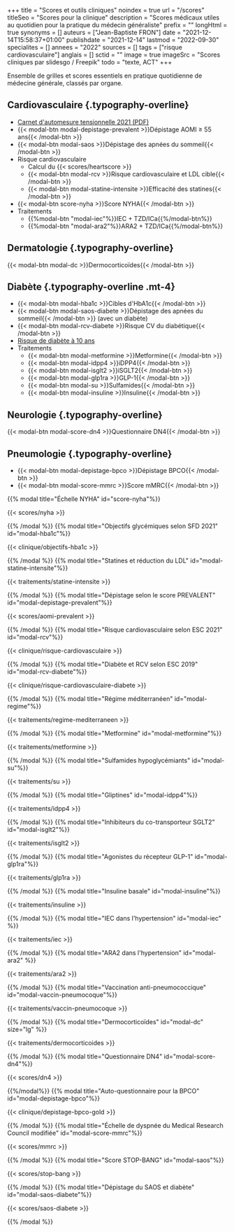 +++
title = "Scores et outils cliniques"
noindex = true
url = "/scores"
titleSeo = "Scores pour la clinique"
description = "Scores médicaux utiles au quotidien pour la pratique du médecin généraliste"
prefix = ""
longHtml = true
synonyms = []
auteurs = ["Jean-Baptiste FRON"]
date = "2021-12-14T15:58:37+01:00"
publishdate = "2021-12-14"
lastmod = "2022-09-30"
specialites = []
annees = "2022"
sources = []
tags = ["risque cardiovasculaire"]
anglais = []
sctid = ""
image = true
imageSrc = "Scores cliniques par slidesgo / Freepik"
todo = "texte, ACT"
+++

Ensemble de grilles et scores essentiels en pratique quotidienne de médecine générale, classés par organe.

## Cardiovasculaire {.typography-overline}

- [Carnet d'automesure tensionnelle 2021 (PDF)](https://www.stridebp.org/images/training_bp/HBPM_Form_for_patients.pdf)
- {{< modal-btn modal-depistage-prevalent >}}Dépistage AOMI ≥ 55 ans{{< /modal-btn >}}
- {{< modal-btn modal-saos >}}Dépistage des apnées du sommeil{{< /modal-btn >}}
- Risque cardiovasculaire
  - Calcul du {{< scores/heartscore >}}
  - {{< modal-btn modal-rcv >}}Risque cardiovasculaire et LDL cible{{< /modal-btn >}}
  - {{< modal-btn modal-statine-intensite >}}Efficacité des statines{{< /modal-btn >}}
- {{< modal-btn score-nyha >}}Score NYHA{{< /modal-btn >}}
- Traitements
  - {{%modal-btn "modal-iec"%}}IEC + TZD/ICa{{%/modal-btn%}}
  - {{%modal-btn "modal-ara2"%}}ARA2 + TZD/ICa{{%/modal-btn%}}

## Dermatologie {.typography-overline}

{{< modal-btn modal-dc >}}Dermocorticoïdes{{< /modal-btn >}}

## Diabète {.typography-overline .mt-4}

- {{< modal-btn modal-hba1c >}}Cibles d'HbA1c{{< /modal-btn >}}
- {{< modal-btn modal-saos-diabete >}}Dépistage des apnées du sommeil{{< /modal-btn >}} (avec un diabète)
- {{< modal-btn modal-rcv-diabete >}}Risque CV du diabétique{{< /modal-btn >}}
- [Risque de diabète à 10 ans](https://www.diabeclic.com/findrisc)
- Traitements
  - {{< modal-btn modal-metformine >}}Metformine{{< /modal-btn >}}
  - {{< modal-btn modal-idpp4 >}}iDPP4{{< /modal-btn >}}
  - {{< modal-btn modal-isglt2 >}}iSGLT2{{< /modal-btn >}}
  - {{< modal-btn modal-glp1ra >}}GLP-1{{< /modal-btn >}}
  - {{< modal-btn modal-su >}}Sulfamides{{< /modal-btn >}}
  - {{< modal-btn modal-insuline >}}Insuline{{< /modal-btn >}}

## Neurologie {.typography-overline}

{{< modal-btn modal-score-dn4 >}}Questionnaire DN4{{< /modal-btn >}}

## Pneumologie {.typography-overline}

- {{< modal-btn modal-depistage-bpco >}}Dépistage BPCO{{< /modal-btn >}}
- {{< modal-btn modal-score-mmrc >}}Score mMRC{{< /modal-btn >}}

<!-- Modals -->

{{% modal title="Échelle NYHA" id="score-nyha"%}}

{{< scores/nyha >}}

{{% /modal %}}
{{% modal title="Objectifs glycémiques selon SFD 2021" id="modal-hba1c"%}}

{{< clinique/objectifs-hba1c >}}

{{% /modal %}}
{{% modal title="Statines et réduction du LDL" id="modal-statine-intensite"%}}

{{< traitements/statine-intensite >}}

{{% /modal %}}
{{% modal title="Dépistage selon le score PREVALENT" id="modal-depistage-prevalent"%}}

{{< scores/aomi-prevalent >}}

{{% /modal %}}
{{% modal title="Risque cardiovasculaire selon ESC 2021" id="modal-rcv"%}}

{{< clinique/risque-cardiovasculaire >}}

{{% /modal %}}
{{% modal title="Diabète et RCV selon ESC 2019" id="modal-rcv-diabete"%}}

{{< clinique/risque-cardiovasculaire-diabete >}}

{{% /modal %}}
{{% modal title="Régime méditerranéen" id="modal-regime"%}}

{{< traitements/regime-mediterraneen >}}

{{% /modal %}}
{{% modal title="Metformine" id="modal-metformine"%}}

{{< traitements/metformine >}}

{{% /modal %}}
{{% modal title="Sulfamides hypoglycémiants" id="modal-su"%}}

{{< traitements/su >}}

{{% /modal %}}
{{% modal title="Gliptines" id="modal-idpp4"%}}

{{< traitements/idpp4 >}}

{{% /modal %}}
{{% modal title="Inhibiteurs du co-transporteur SGLT2" id="modal-isglt2"%}}

{{< traitements/isglt2 >}}

{{% /modal %}}
{{% modal title="Agonistes du récepteur GLP-1" id="modal-glp1ra"%}}

{{< traitements/glp1ra >}}

{{% /modal %}}
{{% modal title="Insuline basale" id="modal-insuline"%}}

{{< traitements/insuline >}}

{{% /modal %}}
{{% modal title="IEC dans l'hypertension" id="modal-iec" %}}

{{< traitements/iec >}}

{{% /modal %}}
{{% modal title="ARA2 dans l'hypertension" id="modal-ara2" %}}

{{< traitements/ara2 >}}

{{% /modal %}}
{{% modal title="Vaccination anti-pneumococcique" id="modal-vaccin-pneumocoque"%}}

{{< traitements/vaccin-pneumocoque >}}

{{% /modal %}}
{{% modal title="Dermocorticoïdes" id="modal-dc" size="lg" %}}

{{< traitements/dermocorticoides >}}

{{% /modal %}}
{{% modal title="Questionnaire DN4" id="modal-score-dn4"%}}

{{< scores/dn4 >}}

{{%/modal%}}
{{% modal title="Auto-questionnaire pour la BPCO" id="modal-depistage-bpco"%}}

{{< clinique/depistage-bpco-gold >}}

{{% /modal %}}
{{% modal title="Échelle de dyspnée du Medical Research Council modifiée" id="modal-score-mmrc"%}}

{{< scores/mmrc >}}

{{% /modal %}}
{{% modal title="Score STOP-BANG" id="modal-saos"%}}

{{< scores/stop-bang >}}

{{% /modal %}}
{{% modal title="Dépistage du SAOS et diabète" id="modal-saos-diabete"%}}

{{< scores/saos-diabete >}}

{{% /modal %}}
